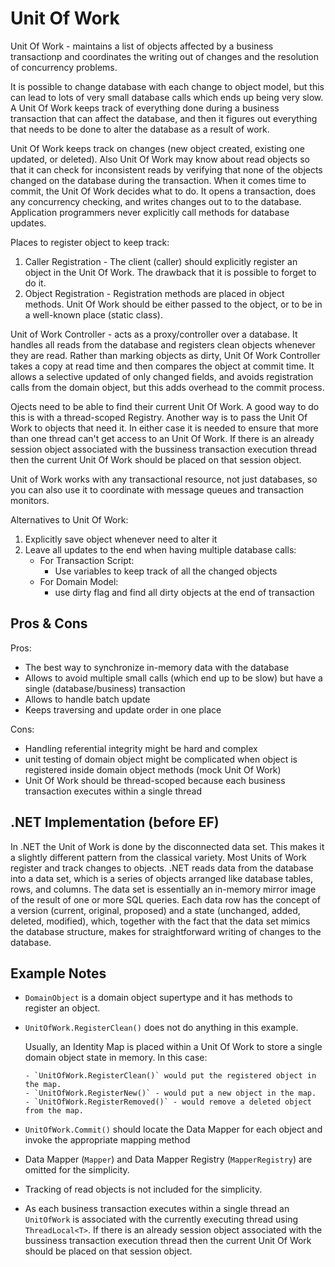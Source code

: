 # Unit Of Work

Unit Of Work - maintains a list of objects affected by a business transactionp and coordinates the writing out of changes and the resolution of concurrency problems.

It is possible to change database with each change to object model, but this can lead to lots of very small database calls which ends up being very slow. A Unit Of Work keeps track of everything done during a business transaction that can affect the database, and then it figures out everything that needs to be done to alter the database as a result of work.

Unit Of Work keeps track on changes (new object created, existing one updated, or deleted). Also Unit Of Work may know about read objects so that it can check for inconsistent reads by verifying that none of the objects changed on the database during the transaction.
When it comes time to commit, the Unit Of Work decides what to do. It opens a transaction, does any concurrency checking, and writes changes out to to the database. Application programmers never explicitly call methods for database updates.

Places to register object to keep track:

1. Caller Registration - The client (caller) should explicitly register an object in the Unit Of Work. The drawback that it is possible to forget to do it.
2. Object Registration - Registration methods are placed in object methods. Unit Of Work should be either passed to the object, or to be in a well-known place (static class).

Unit of Work Controller - acts as a proxy/controller over a database. It handles all reads from the database and registers clean objects whenever they are read. Rather than marking objects as dirty, Unit Of Work Controller takes a copy at read time and then compares the object at commit time. It allows a selective updated of only changed fields, and avoids registration calls from the domain object, but this adds overhead to the commit process.

Ojects need to be able to find their current Unit Of Work.
A good way to do this is with a thread-scoped Registry.
Another way is to pass the Unit Of Work to objects that need it.
In either case it is needed to ensure that more than one thread can't get access to an Unit Of Work.
If there is an already session object associated with the bussiness transaction execution thread then the current Unit Of Work should be placed on that session object.

Unit of Work works with any transactional resource, not just databases, so you can also use it to coordinate with message queues and transaction monitors.

Alternatives to Unit Of Work:

1. Explicitly save object whenever need to alter it
2. Leave all updates to the end when having multiple database calls:
   - For Transaction Script:
     - Use variables to keep track of all the changed objects
   - For Domain Model:
     - use dirty flag and find all dirty objects at the end of transaction

## Pros & Cons

Pros:

- The best way to synchronize in-memory data with the database
- Allows to avoid multiple small calls (which end up to be slow) but have a single (database/business) transaction
- Allows to handle batch update
- Keeps traversing and update order in one place

Cons:

- Handling referential integrity might be hard and complex
- unit testing of domain object might be complicated when object is registered inside domain object methods (mock Unit Of Work)
- Unit Of Work should be thread-scoped because each business transaction executes within a single thread

## .NET Implementation (before EF)

In .NET the Unit of Work is done by the disconnected data set.
This makes it a slightly different pattern from the classical variety.
Most Units of Work register and track changes to objects.
.NET reads data from the database into a data set, which is a series of objects arranged like database tables, rows, and columns.
The data set is essentially an in-memory mirror image of the result of one or more SQL queries.
Each data row has the concept of a version (current, original, proposed) and a state (unchanged, added, deleted, modified), which, together with the fact that the data set mimics the database structure, makes for straightforward writing of changes to the database.

## Example Notes

- `DomainObject` is a domain object supertype and it has methods to register an object.
- `UnitOfWork.RegisterClean()` does not do anything in this example.
  
    Usually, an Identity Map is placed within a Unit Of Work to store a single domain object state in memory.
    In this case:

      - `UnitOfWork.RegisterClean()` would put the registered object in the map.
      - `UnitOfWork.RegisterNew()` - would put a new object in the map.
      - `UnitOfWork.RegisterRemoved()` - would remove a deleted object from the map.

- `UnitOfWork.Commit()` should locate the Data Mapper for each object and invoke the appropriate mapping method
- Data Mapper (`Mapper`) and Data Mapper Registry (`MapperRegistry`) are omitted for the simplicity.
- Tracking of read objects is not included for the simplicity.
- As each business transaction executes within a single thread an `UnitOfWork` is associated with the currently executing thread using `ThreadLocal<T>`. If there is an already session object associated with the bussiness transaction execution thread then the current Unit Of Work should be placed on that session object.
